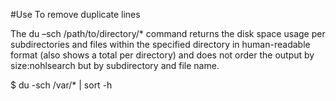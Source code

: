 #Use To remove duplicate lines


The du –sch /path/to/directory/* command returns the disk space usage per subdirectories and files within the specified directory in human-readable format 
(also shows a total per directory) and does not order the output by size:nohlsearch
but by subdirectory and file name.


$ du -sch /var/* | sort -h 

